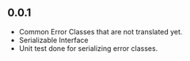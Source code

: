 ## 0.0.1

- Common Error Classes that are not translated yet.
- Serializable Interface
- Unit test done for serializing error classes.